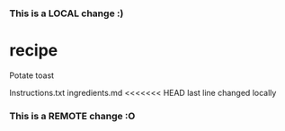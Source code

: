 ### This is a LOCAL change :)
# recipe

Potate toast

Instructions.txt
ingredients.md
<<<<<<< HEAD
last line changed locally
### This is a REMOTE change :O

